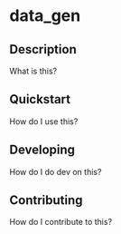 # data_gen

## Description

What is this?

## Quickstart

How do I use this?

## Developing

How do I do dev on this?

## Contributing

How do I contribute to this?
